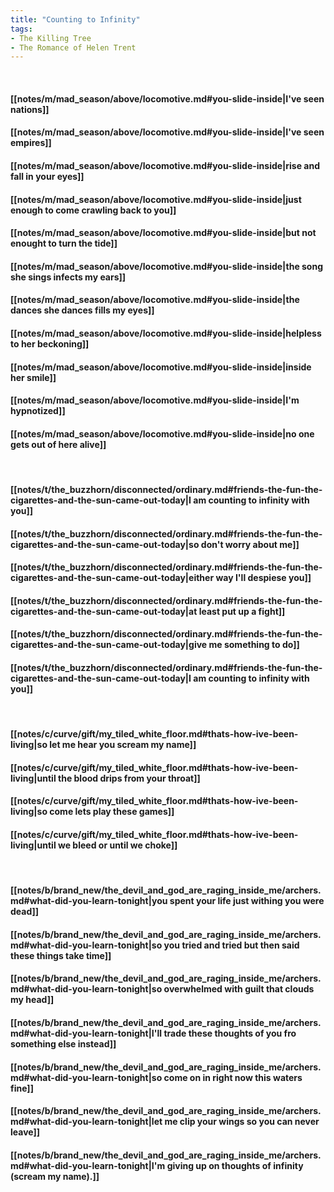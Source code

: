 ```yaml
---
title: "Counting to Infinity"
tags:
- The Killing Tree
- The Romance of Helen Trent
---
```

&nbsp;
#### [[notes/m/mad_season/above/locomotive.md#you-slide-inside|I've seen nations]]
#### [[notes/m/mad_season/above/locomotive.md#you-slide-inside|I've seen empires]]
#### [[notes/m/mad_season/above/locomotive.md#you-slide-inside|rise and fall in your eyes]]
#### [[notes/m/mad_season/above/locomotive.md#you-slide-inside|just enough to come crawling back to you]]
#### [[notes/m/mad_season/above/locomotive.md#you-slide-inside|but not enought to turn the tide]]
#### [[notes/m/mad_season/above/locomotive.md#you-slide-inside|the song she sings infects my ears]]
#### [[notes/m/mad_season/above/locomotive.md#you-slide-inside|the dances she dances fills my eyes]]
#### [[notes/m/mad_season/above/locomotive.md#you-slide-inside|helpless to her beckoning]]
#### [[notes/m/mad_season/above/locomotive.md#you-slide-inside|inside her smile]]
#### [[notes/m/mad_season/above/locomotive.md#you-slide-inside|I'm hypnotized]]
#### [[notes/m/mad_season/above/locomotive.md#you-slide-inside|no one gets out of here alive]]
&nbsp;
#### [[notes/t/the_buzzhorn/disconnected/ordinary.md#friends-the-fun-the-cigarettes-and-the-sun-came-out-today|I am counting to infinity with you]]
#### [[notes/t/the_buzzhorn/disconnected/ordinary.md#friends-the-fun-the-cigarettes-and-the-sun-came-out-today|so don't worry about me]]
#### [[notes/t/the_buzzhorn/disconnected/ordinary.md#friends-the-fun-the-cigarettes-and-the-sun-came-out-today|either way I'll despiese you]]
#### [[notes/t/the_buzzhorn/disconnected/ordinary.md#friends-the-fun-the-cigarettes-and-the-sun-came-out-today|at least put up a fight]]
#### [[notes/t/the_buzzhorn/disconnected/ordinary.md#friends-the-fun-the-cigarettes-and-the-sun-came-out-today|give me something to do]]
#### [[notes/t/the_buzzhorn/disconnected/ordinary.md#friends-the-fun-the-cigarettes-and-the-sun-came-out-today|I am counting to infinity with you]]
&nbsp;
#### [[notes/c/curve/gift/my_tiled_white_floor.md#thats-how-ive-been-living|so let me hear you scream my name]]
#### [[notes/c/curve/gift/my_tiled_white_floor.md#thats-how-ive-been-living|until the blood drips from your throat]]
#### [[notes/c/curve/gift/my_tiled_white_floor.md#thats-how-ive-been-living|so come lets play these games]]
#### [[notes/c/curve/gift/my_tiled_white_floor.md#thats-how-ive-been-living|until we bleed or until we choke]]
&nbsp;
#### [[notes/b/brand_new/the_devil_and_god_are_raging_inside_me/archers.md#what-did-you-learn-tonight|you spent your life just withing you were dead]]
#### [[notes/b/brand_new/the_devil_and_god_are_raging_inside_me/archers.md#what-did-you-learn-tonight|so you tried and tried but then said these things take time]]
#### [[notes/b/brand_new/the_devil_and_god_are_raging_inside_me/archers.md#what-did-you-learn-tonight|so overwhelmed with guilt that clouds my head]]
#### [[notes/b/brand_new/the_devil_and_god_are_raging_inside_me/archers.md#what-did-you-learn-tonight|I'll trade these thoughts of you fro something else instead]]
#### [[notes/b/brand_new/the_devil_and_god_are_raging_inside_me/archers.md#what-did-you-learn-tonight|so come on in right now this waters fine]]
#### [[notes/b/brand_new/the_devil_and_god_are_raging_inside_me/archers.md#what-did-you-learn-tonight|let me clip your wings so you can never leave]]
#### [[notes/b/brand_new/the_devil_and_god_are_raging_inside_me/archers.md#what-did-you-learn-tonight|I'm giving up on thoughts of infinity (scream my name).]]

